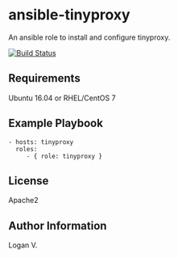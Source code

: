 ansible-tinyproxy
=========

An ansible role to install and configure tinyproxy.

[![Build Status](https://travis-ci.org/Logan2211/ansible-tinyproxy.svg?branch=master)](https://travis-ci.org/Logan2211/ansible-tinyproxy)

Requirements
------------

Ubuntu 16.04 or RHEL/CentOS 7

Example Playbook
----------------

    - hosts: tinyproxy
      roles:
         - { role: tinyproxy }

License
-------

Apache2

Author Information
------------------

Logan V.
